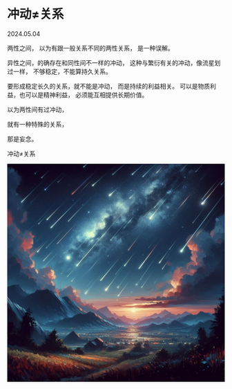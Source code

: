 # 冲动≠关系 
2024.05.04

两性之间，
以为有跟一般关系不同的两性关系，
是一种误解。

异性之间，的确存在和同性间不一样的冲动，
这种与繁衍有关的冲动，像流星划过一样，
不够稳定，不能算持久关系。

要形成稳定长久的关系，就不能是冲动，
而是持续的利益相关。
可以是物质利益，也可以是精神利益，
必须能互相提供长期价值。

以为两性间有过冲动，

就有一种特殊的关系，

那是妄念。

冲动≠关系 

![](pic/009流星.png)
